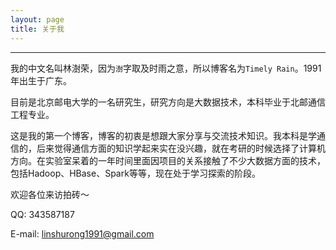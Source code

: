 ```yaml
---
layout: page
title: 关于我
---
```


---

我的中文名叫林澍荣，因为`澍`字取及时雨之意，所以博客名为`Timely Rain`。1991年出生于广东。

目前是北京邮电大学的一名研究生，研究方向是大数据技术，本科毕业于北邮通信工程专业。

这是我的第一个博客，博客的初衷是想跟大家分享与交流技术知识。我本科是学通信的，后来觉得通信方面的知识学起来实在没兴趣，就在考研的时候选择了计算机方向。在实验室呆着的一年时间里面因项目的关系接触了不少大数据方面的技术，包括Hadoop、HBase、Spark等等，现在处于学习探索的阶段。

欢迎各位来访拍砖～

QQ: 343587187

E-mail: linshurong1991@gmail.com
